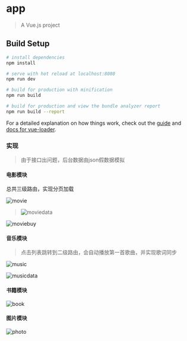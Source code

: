 # app

> A Vue.js project

## Build Setup

``` bash
# install dependencies
npm install

# serve with hot reload at localhost:8080
npm run dev

# build for production with minification
npm run build

# build for production and view the bundle analyzer report
npm run build --report
```

For a detailed explanation on how things work, check out the [guide](http://vuejs-templates.github.io/webpack/) and [docs for vue-loader](http://vuejs.github.io/vue-loader).

### 实现

> 由于接口出问题，后台数据由json假数据模拟

#### 电影模块

总共三级路由，实现分页加载

![movie](H:\vue-app\app\static\img\movie.png)

> ![moviedata](H:\vue-app\app\static\img\moviedata.png)
>
> 

![moviebuy](H:\vue-app\app\static\img\moviebuy.png)

#### 音乐模块

> 点击列表跳转到二级路由，会自动播放第一首歌曲，并实现歌词同步

![music](H:\vue-app\app\static\img\music.png)

![musicdata](H:\vue-app\app\static\img\musicdata.png)

#### 书籍模块

![book](H:\vue-app\app\static\img\book.png)

#### 图片模块

![photo](H:\vue-app\app\static\img\photo.jpg)

